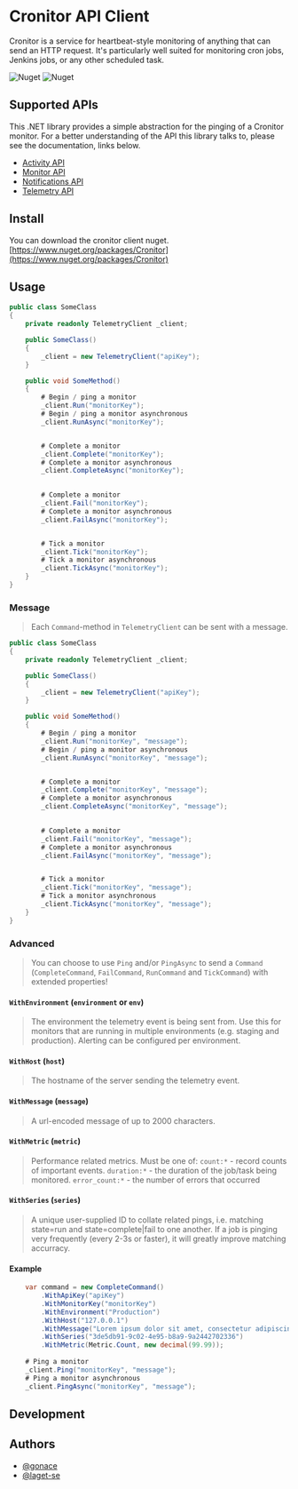 ﻿# Cronitor API Client
Cronitor is a service for heartbeat-style monitoring of anything that can send an HTTP request. It's particularly well suited for monitoring cron jobs, Jenkins jobs, or any other scheduled task.

![Nuget](https://img.shields.io/nuget/v/Cronitor)
![Nuget](https://img.shields.io/nuget/dt/Cronitor)

## Supported APIs
This .NET library provides a simple abstraction for the pinging of a Cronitor monitor. For a better understanding of the API this library talks to, please see the documentation, links below.
* [Activity API](https://cronitor.io/docs/activity-api)
* [Monitor API](https://cronitor.io/docs/monitor-api)
* [Notifications API](https://cronitor.io/docs/template-api)
* [Telemetry API](https://cronitor.io/docs/telemetry-api)

## Install
You can download the cronitor client nuget.
[https://www.nuget.org/packages/Cronitor](https://www.nuget.org/packages/Cronitor)

## Usage
```c#
public class SomeClass
{
    private readonly TelemetryClient _client;

    public SomeClass()
    {
        _client = new TelemetryClient("apiKey");
    }

    public void SomeMethod()
    {
        # Begin / ping a monitor
        _client.Run("monitorKey");
        # Begin / ping a monitor asynchronous
        _client.RunAsync("monitorKey");


        # Complete a monitor
        _client.Complete("monitorKey");
        # Complete a monitor asynchronous
        _client.CompleteAsync("monitorKey");
        

        # Complete a monitor
        _client.Fail("monitorKey");
        # Complete a monitor asynchronous
        _client.FailAsync("monitorKey");


        # Tick a monitor
        _client.Tick("monitorKey");
        # Tick a monitor asynchronous
        _client.TickAsync("monitorKey");
    }
}
```

### Message
> Each `Command`-method in `TelemetryClient` can be sent with a message.
```c#
public class SomeClass
{
    private readonly TelemetryClient _client;

    public SomeClass()
    {
        _client = new TelemetryClient("apiKey");
    }

    public void SomeMethod()
    {
        # Begin / ping a monitor
        _client.Run("monitorKey", "message");
        # Begin / ping a monitor asynchronous
        _client.RunAsync("monitorKey", "message");


        # Complete a monitor
        _client.Complete("monitorKey", "message");
        # Complete a monitor asynchronous
        _client.CompleteAsync("monitorKey", "message");
        

        # Complete a monitor
        _client.Fail("monitorKey", "message");
        # Complete a monitor asynchronous
        _client.FailAsync("monitorKey", "message");


        # Tick a monitor
        _client.Tick("monitorKey", "message");
        # Tick a monitor asynchronous
        _client.TickAsync("monitorKey", "message");
    }
}
```

### Advanced
> You can choose to use `Ping` and/or `PingAsync` to send a `Command` (`CompleteCommand`, `FailCommand`, `RunCommand` and `TickCommand`) with extended properties!

#### `WithEnvironment` (`environment` or `env`)
> The environment the telemetry event is being sent from. Use this for monitors that are running in multiple environments (e.g. staging and production). Alerting can be configured per environment.
#### `WithHost` (`host`)
> The hostname of the server sending the telemetry event.
#### `WithMessage` (`message`)
> A url-encoded message of up to 2000 characters.
#### `WithMetric` (`metric`)
> Performance related metrics. Must be one of:
  `count:*` - record counts of important events.
  `duration:*` - the duration of the job/task being monitored.
  `error_count:*` - the number of errors that occurred
#### `WithSeries` (`series`)
> A unique user-supplied ID to collate related pings, i.e. matching state=run and state=complete|fail to one another. If a job is pinging very frequently (every 2-3s or faster), it will greatly improve matching accurracy.

#### Example
```c#
    var command = new CompleteCommand()
        .WithApiKey("apiKey")
        .WithMonitorKey("monitorKey")
        .WithEnvironment("Production")
        .WithHost("127.0.0.1")
        .WithMessage("Lorem ipsum dolor sit amet, consectetur adipiscing elit.")
        .WithSeries("3de5db91-9c02-4e95-b8a9-9a2442702336")
        .WithMetric(Metric.Count, new decimal(99.99));
    
    # Ping a monitor
    _client.Ping("monitorKey", "message");
    # Ping a monitor asynchronous
    _client.PingAsync("monitorKey", "message");
```

## Development


## Authors
- [@gonace](https://github.com/gonace)
- [@laget-se](https://github.com/laget-se)
